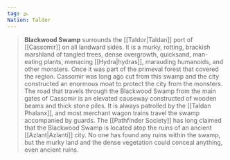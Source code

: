 ```yaml
---
tag: 🌫️
Nation: Taldor
---
```

> **Blackwood Swamp** surrounds the [[Taldor|Taldan]] port of [[Cassomir]] on all landward sides. It is a murky, rotting, brackish marshland of tangled trees, dense overgrowth, quicksand, man-eating plants, menacing [[Hydra|hydras]], marauding humanoids, and other monsters. Once it was part of the primeval forest that covered the region. Cassomir was long ago cut from this swamp and the city constructed an enormous moat to protect the city from the monsters. The road that travels through the Blackwood Swamp from the main gates of Cassomir is an elevated causeway constructed of wooden beams and thick stone piles. It is always patrolled by the [[Taldan Phalanx]], and most merchant wagon trains travel the swamp accompanied by guards.
> The [[Pathfinder Society]] has long claimed that the Blackwood Swamp is located atop the ruins of an ancient [[Azlant|Azlanti]] city. No one has found any ruins within the swamp, but the murky land and the dense vegetation could conceal anything, even ancient ruins.








